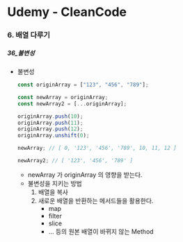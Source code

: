 # Udemy - CleanCode

### 6. 배열 다루기

##### 36_불변성

* 불변성

  ```javascript
  const originArray = ["123", "456", "789"];
  
  const newArray = originArray;
  const newArray2 = [...originArray];
  
  originArray.push(10);
  originArray.push(11);
  originArray.push(12);
  originArray.unshift(0);
  
  newArray; // [ 0, '123', '456', '789', 10, 11, 12 ]
  
  newArray2; // [ '123', '456', '789' ]
  ```
  
  * newArray 가 originArray 의 영향을 받는다.
  * 불변성을 지키는 방법
    1. 배열을 복사
    2. 새로운 배열을 반환하는 메서드들을 활용한다.
       * map
       * filter
       * slice
       * ... 등의 원본 배열이 바뀌지 않는 Method
